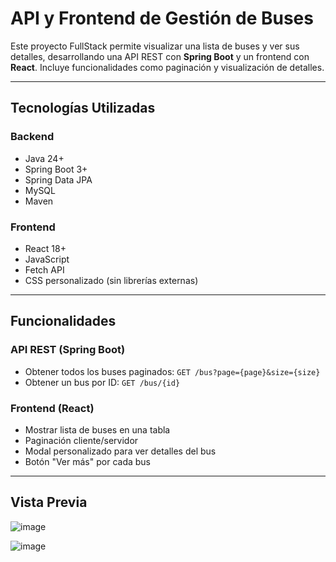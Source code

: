 #  API y Frontend de Gestión de Buses

Este proyecto FullStack permite visualizar una lista de buses y ver sus detalles, desarrollando una API REST con **Spring Boot** y un frontend con **React**. Incluye funcionalidades como paginación y visualización de detalles.


---

##  Tecnologías Utilizadas

### Backend
- Java 24+
- Spring Boot 3+
- Spring Data JPA
- MySQL
- Maven

### Frontend
- React 18+
- JavaScript
- Fetch API
- CSS personalizado (sin librerías externas)

---

##  Funcionalidades

### API REST (Spring Boot)
- Obtener todos los buses paginados: `GET /bus?page={page}&size={size}`
- Obtener un bus por ID: `GET /bus/{id}`

### Frontend (React)
- Mostrar lista de buses en una tabla
- Paginación cliente/servidor
- Modal personalizado para ver detalles del bus
- Botón "Ver más" por cada bus

---

##  Vista Previa
![image](https://github.com/user-attachments/assets/f0f66010-49f2-4387-ba24-18212864ec06)

![image](https://github.com/user-attachments/assets/239b8ea9-9c12-4a90-a84f-2ce6411e0770)




